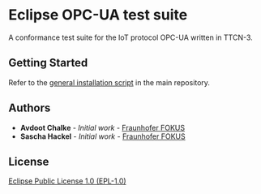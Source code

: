 # Eclipse OPC-UA test suite

A conformance test suite for the IoT protocol OPC-UA written in TTCN-3.

## Getting Started

Refer to the [general installation script](https://github.com/eclipse/iottestware/blob/master/INSTALL.md) in the main repository.

## Authors

* **Avdoot Chalke** - *Initial work* - [Fraunhofer FOKUS](https://www.fokus.fraunhofer.de/)
* **Sascha Hackel** - *Initial work* - [Fraunhofer FOKUS](https://www.fokus.fraunhofer.de/)

## License

[Eclipse Public License 1.0 (EPL-1.0)](https://opensource.org/licenses/EPL-1.0)
